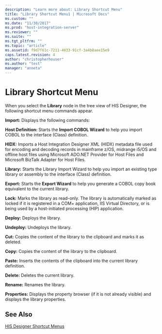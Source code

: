 ```yaml
---
description: "Learn more about: Library Shortcut Menu"
title: "Library Shortcut Menu1 | Microsoft Docs"
ms.custom: ""
ms.date: "11/30/2017"
ms.prod: "host-integration-server"
ms.reviewer: ""
ms.suite: ""
ms.tgt_pltfrm: ""
ms.topic: "article"
ms.assetid: f9d7f61c-7211-4033-91cf-3a4b8aee15e9
caps.latest.revision: 4
author: "christopherhouser"
ms.author: "test"
manager: "anneta"
---
```

# Library Shortcut Menu
When you select the **Library** node in the tree view of HIS Designer, the following shortcut menu commands appear.  
  
 **Import:** Displays the following commands:  
  
 **Host Definition:** Starts the **Import COBOL Wizard** to help you import COBOL to the interface (Class) definition.  
  
 **HIDX:** Imports a Host Integration Designer XML (HIDX) metadata file used for encoding and decoding records in mainframe z/OS, midrange i5/OS and offline host files using Microsoft ADO.NET Provider for Host Files and Microsoft BizTalk Adapter for Host Files.  
  
 **Library:** Starts the Library Import Wizard to help you import an existing type library or assembly to the interface (Class) definition.  
  
 **Export:** Starts the **Export Wizard** to help you generate a COBOL copy book equivalent to the current library.  
  
 **Lock:** Marks the library as read-only. The library is automatically marked as locked if it is registered in a COM+ application, IIS Virtual Directory, or is being used by a host-initiated processing (HIP) application.  
  
 **Deploy:** Deploys the library.  
  
 **Undeploy:** Undeploys the library.  
  
 **Cut:** Copies the content of the library to the clipboard and marks it as deleted.  
  
 **Copy:** Copies the content of the library to the clipboard.  
  
 **Paste:** Inserts the contents of the clipboard into the current library definition.  
  
 **Delete:** Deletes the current library.  
  
 **Rename:** Renames the library.  
  
 **Properties:** Displays the property browser (if it is not already visible) and displays the library properties.  
  
## See Also  
 [HIS Designer Shortcut Menus](../core/his-designer-shortcut-menus1.md)
